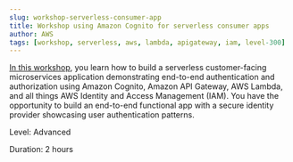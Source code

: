 ```yaml
---
slug: workshop-serverless-consumer-app
title: Workshop using Amazon Cognito for serverless consumer apps
author: AWS
tags: [workshop, serverless, aws, lambda, apigateway, iam, level-300]
---
```


[In this workshop](https://serverless-idm.awssecworkshops.com/), you learn how to build a serverless customer-facing microservices application demonstrating end-to-end authentication and authorization using Amazon Cognito, Amazon API Gateway, AWS Lambda, and all things AWS Identity and Access Management (IAM). You have the opportunity to build an end-to-end functional app with a secure identity provider showcasing user authentication patterns.

Level: Advanced

Duration: 2 hours 